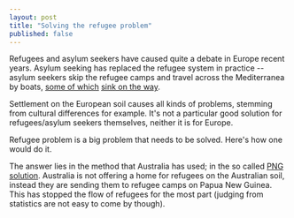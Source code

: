 ```yaml
---
layout: post
title: "Solving the refugee problem"
published: false
---
```


Refugees and asylum seekers have caused quite a debate in Europe recent years. Asylum seeking has replaced the refugee system in practice -- asylum seekers skip the refugee camps and travel across the Mediterranea by boats, [some of which](http://www.bbc.com/news/world-europe-31414009) [sink on the way](http://www.unhcr.org/4f2803949.html).

Settlement on the European soil causes all kinds of problems, stemming from cultural differences for example. It's not a particular good solution for refugees/asylum seekers themselves, neither it is for Europe.

Refugee problem is a big problem that needs to be solved. Here's how one would do it.

The answer lies in the method that Australia has used; in the so called [PNG solution](http://en.wikipedia.org/wiki/PNG_solution). Australia is not offering a home for refugees on the Australian soil, instead they are sending them to refugee camps on Papua New Guinea. This has stopped the flow of refugees for the most part (judging from statistics are not easy to come by though).
